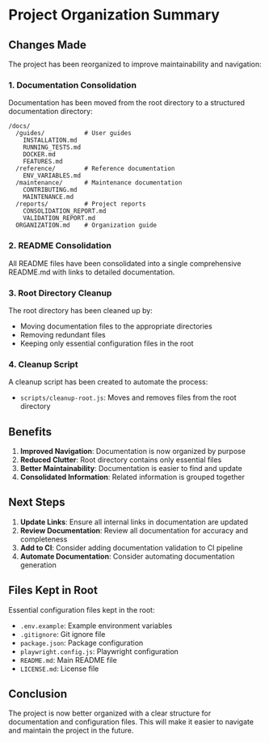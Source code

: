 # Project Organization Summary

## Changes Made

The project has been reorganized to improve maintainability and navigation:

### 1. Documentation Consolidation

Documentation has been moved from the root directory to a structured documentation directory:

```
/docs/
  /guides/           # User guides
    INSTALLATION.md
    RUNNING_TESTS.md
    DOCKER.md
    FEATURES.md
  /reference/        # Reference documentation
    ENV_VARIABLES.md
  /maintenance/      # Maintenance documentation
    CONTRIBUTING.md
    MAINTENANCE.md
  /reports/          # Project reports
    CONSOLIDATION_REPORT.md
    VALIDATION_REPORT.md
  ORGANIZATION.md    # Organization guide
```

### 2. README Consolidation

All README files have been consolidated into a single comprehensive README.md with links to detailed documentation.

### 3. Root Directory Cleanup

The root directory has been cleaned up by:
- Moving documentation files to the appropriate directories
- Removing redundant files
- Keeping only essential configuration files in the root

### 4. Cleanup Script

A cleanup script has been created to automate the process:
- `scripts/cleanup-root.js`: Moves and removes files from the root directory

## Benefits

1. **Improved Navigation**: Documentation is now organized by purpose
2. **Reduced Clutter**: Root directory contains only essential files
3. **Better Maintainability**: Documentation is easier to find and update
4. **Consolidated Information**: Related information is grouped together

## Next Steps

1. **Update Links**: Ensure all internal links in documentation are updated
2. **Review Documentation**: Review all documentation for accuracy and completeness
3. **Add to CI**: Consider adding documentation validation to CI pipeline
4. **Automate Documentation**: Consider automating documentation generation

## Files Kept in Root

Essential configuration files kept in the root:
- `.env.example`: Example environment variables
- `.gitignore`: Git ignore file
- `package.json`: Package configuration
- `playwright.config.js`: Playwright configuration
- `README.md`: Main README file
- `LICENSE.md`: License file

## Conclusion

The project is now better organized with a clear structure for documentation and configuration files. This will make it easier to navigate and maintain the project in the future.
